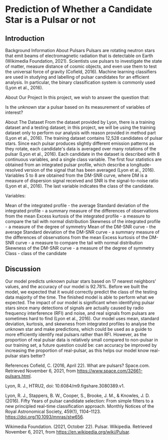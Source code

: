 # Prediction of Whether a Candidate Star is a Pulsar or not

## Introduction
Background Information About Pulsars
Pulsars are rotating neutron stars that emit beams of electromagnetic radiation that is detectable on Earth (Wikimedia Foundation, 2021). Scientists use pulsars to investigate the state of matter, measure distance of cosmic objects, and even use them to test the universal force of gravity (Cofield, 2016). Machine learning classifiers are used in studying and labelling of pulsar candidates for an efficient analysis. In particular, the binary classification system is commonly used (Lyon et al., 2016).

About Our Project
In this project, we wish to answer the question that:

Is the unknown star a pulsar based on its measurement of variables of interest?

About The Dataset
From the dataset provided by Lyon, there is a training dataset and a testing dataset; in this project, we will be using the training dataset only to perform our analysis with reason provided in method part (Lyon et al., 2016). The training dataset contains 12,528 candidates of pulsar stars. Since each pulsar produces slightly different emission patterns as they rotate, each candidate's data is averaged over many rotations of the pulsar (Lyon et al., 2016). Each candidate in the dataset is described with 8 continuous variables, and a single class variable. The first four statistics are obtained from an integrated pulsar profile, which describe a longitude-resolved version of the signal that has been averaged (Lyon et al., 2016). Variables 5 to 8 are obtained from the DM-SNR curve, where DM is a measure of dispersion signal received and SNR is the signal-to-noise ratio (Lyon et al., 2016). The last variable indicates the class of the candidate.

Variables:

Mean of the integrated profile - the average
Standard deviation of the integrated profile - a summary measure of the differences of observations from the mean
Excess kurtosis of the integrated profile - a measure to compare the tail with normal distribution
Skewness of the integrated profile - a measure of the degree of symmetry
Mean of the DM-SNR curve - the average
Standard deviation of the DM-SNR curve - a summary measure of the differences of observations from the mean
Excess kurtosis of the DM-SNR curve - a measure to compare the tail with normal distribution
Skewness of the DM-SNR curve - a measure of the degree of symmetry
Class - class of the candidate


## Discussion
Our model predicts unknown pulsar stars based on 17 nearest neighbors' values, and the accuracy of our model is 92.78%. Before we built the model, we expected that it would correctly predict the class of the testing data majority of the time. The finished model is able to perform what we expected. The impact of our model is significant when identifying pulsar stars since many detections of signals are actually caused by radio frequency interference (RFI) and noise, and real signals from pulsars are sometimes hard to find (Lyon et al., 2016). Our model uses mean, standard deviation, kurtosis, and skewness from integrated profiles to analyse the unknown star and make predictions, which could be used as a guide to more efficiently identify real pulsars rather than RFI. However, as the proportion of real pulsar data is relatively small compared to non-pulsar in our training set, a future question could be: can accuracy be improved by increasing the proportion of real-pulsar, as this helps our model know real-pulsar stars better?

References
Cofield, C. (2016, April 22). What are pulsars? Space.com. Retrieved November 6, 2021, from https://www.space.com/32661-pulsars.html.

Lyon, R. J., HTRU2, doi: 10.6084/m9.figshare.3080389.v1.

Lyon, R. J., Stappers, B. W., Cooper, S., Brooke, J. M., & Knowles, J. D. (2016). Fifty Years of pulsar candidate selection: From simple filters to a new principled real-time classification approach. Monthly Notices of the Royal Astronomical Society, 459(1), 1104–1123. https://doi.org/10.1093/mnras/stw656.

Wikimedia Foundation. (2021, October 22). Pulsar. Wikipedia. Retrieved November 6, 2021, from https://en.wikipedia.org/wiki/Pulsar.
